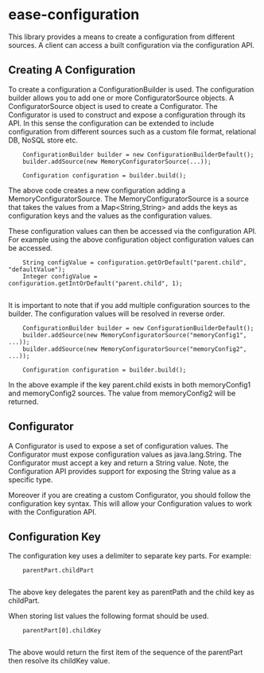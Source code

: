 # ease-configuration

This library provides a means to create a configuration from different sources.  A client can access a built configuration via the configuration API.



## Creating A Configuration
To create a configuration a ConfigurationBuilder is used.  The configuration builder allows you to add one or more ConfiguratorSource objects.  A ConfiguratorSource object is used to create a Configurator.  The Configurator is used to construct and expose a configuration through its API.  In this sense the configuration can be extended to include configuration from different sources such as a custom file format, relational DB, NoSQL store etc.  


```
	ConfigurationBuilder builder = new ConfigurationBuilderDefault();
	builder.addSource(new MemoryConfiguratorSource(...));

	Configuration configuration = builder.build();

```


The above code creates a new configuration adding a MemoryConfiguratorSource. The MemoryConfiguratorSource is a source that takes the values from a Map<String,String> and adds the keys as configuration keys and the values as the configuration values.


These configuration values can then be accessed via the configuration API.  For example using the above configuration object configuration values can be accessed.


```
	String configValue = configuration.getOrDefault("parent.child", "defaultValue");
	Integer configValue = configuration.getIntOrDefault("parent.child", 1);
	
```

It is important to note that if you add multiple configuration sources to the builder.  The configuration values will be resolved in reverse order.  


```
	ConfigurationBuilder builder = new ConfigurationBuilderDefault();
	builder.addSource(new MemoryConfiguratorSource("memoryConfig1", ...));
	builder.addSource(new MemoryConfiguratorSource("memoryConfig2", ...));

	Configuration configuration = builder.build();

```

In the above example if the key parent.child exists in both memoryConfig1 and memoryConfig2 sources.  The value from memoryConfig2 will be returned.




## Configurator
A Configurator is used to expose a set of configuration values.  The Configurator must expose configuration values as java.lang.String.  The Configurator must accept a key and return a String value. Note, the Configuration API provides support for exposing the String value as a specific type. 

Moreover if you are creating a custom Configurator, you should follow the configuration key syntax.  This will allow your Configuration values to work with the Configuration API. 


## Configuration Key
The configuration key uses a delimiter to separate key parts.  For example:


```
	parentPart.childPart
	
```

The above key delegates the parent key as parentPath and the child key as childPart.


When storing list values the following format should be used.

```
	parentPart[0].childKey	
	
```

The above would return the first item of the sequence of the parentPart then resolve its childKey value.


   


